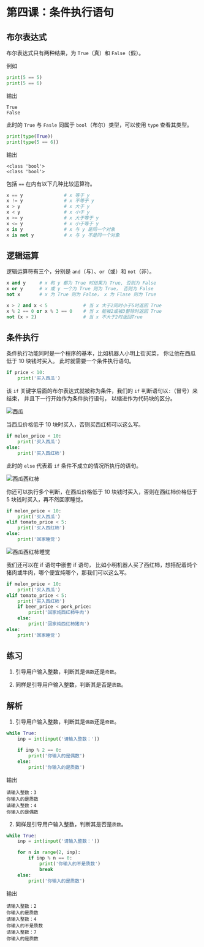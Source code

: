 # 第四课：条件执行语句

## 布尔表达式

布尔表达式只有两种结果，为 `True`（真）和 `False`（假）。

例如

```python
print(5 == 5)
print(5 == 6)
```

输出

```output
True
False
```

此时的 `True` 与 `Fasle` 同属于 `bool`（布尔）类型，可以使用 `type` 查看其类型。

```python
print(type(True))
print(type(5 == 6))
```

输出

```output
<class 'bool'>
<class 'bool'>
```

包括 `==` 在内有以下几种比较运算符。

```python
x == y               # x 等于 y
x != y               # x 不等于 y
x > y                # x 大于 y
x < y                # x 小于 y
x >= y               # x 大于等于 y
x <= y               # x 小于等于 y
x is y               # x 与 y 是同一个对象
x is not y           # x 与 y 不是同一个对象
```

## 逻辑运算

逻辑运算符有三个，分别是 `and`（与）、`or`（或）和 `not`（非）。

```python
x and y     # x 和 y 都为 True 时结果为 True, 否则为 False
x or y      # x 或 y 一个为 True 则为 True， 否则为 False
not x       # x 为 True 则为 False， x 为 Flase 则为 True
```

```python
x > 2 and x < 5             # 当 x 大于2同时小于5时返回 True
x % 2 == 0 or x % 3 == 0    # 当 x 能被2或被3整除时返回 True
not (x > 2)                 # 当 x 不大于2时返回True
```

## 条件执行

条件执行功能同时是一个程序的基本，比如机器人小明上街买菜， 你让他在西瓜低于 10 块钱时买入。 此时就需要一个条件执行语句。

```python
if price < 10:
    print('买入西瓜')
```

该 `if` 关键字后面的布尔表达式就被称为条件，我们的 `if` 判断语句以`:`（冒号）来结束， 并且下一行开始作为条件执行语句， 以缩进作为代码块的区分。

![西瓜](https://i.loli.net/2020/09/13/YngqHa1FwGxvQbm.png)

当西瓜价格低于 10 块时买入，否则买西红柿可以这么写。

```python
if melon_price < 10:
    print('买入西瓜')
else:
    print('买入西红柿')
```

此时的 `else` 代表着 `if` 条件不成立的情况所执行的语句。

![西瓜西红柿](https://i.loli.net/2020/09/13/wW7Sv1jmfpirxed.png)

你还可以执行多个判断，在西瓜价格低于 10 块钱时买入，否则在西红柿价格低于 5 块钱时买入，再不然回家睡觉。

```python
if melon_price < 10:
    print('买入西瓜')
elif tomato_price < 5:
    print('买入西红柿')
else:
    print('回家睡觉')
```

![西瓜西红柿睡觉](https://i.loli.net/2020/09/13/Y7n1J8ERXsWDvti.png)

我们还可以在 if 语句中嵌套 if 语句， 比如小明机器人买了西红柿，想搭配着炖个猪肉或牛肉，哪个便宜炖哪个，那我们可以这么写。

```python
if melon_price < 10:
    print('买入西瓜')
elif tomato_price < 5:
    print('买入西红柿')
    if beer_price < pork_price:
        print('回家炖西红柿牛肉')
    else:
        print('回家炖西红柿猪肉')
else:
    print('回家睡觉')
```

## 练习

1. 引导用户输入整数，判断其是`偶数`还是`奇数`。

2. 同样是引导用户输入整数，判断其是否是`质数`。

## 解析

1. 引导用户输入整数，判断其是`偶数`还是`奇数`。

```python
while True:
    inp = int(input('请输入整数：'))

    if inp % 2 == 0:
        print('你输入的是偶数')
    else:
        print('你输入的是质数')
```

输出

```output
请输入整数：3
你输入的是质数
请输入整数：4
你输入的是偶数
```

2. 同样是引导用户输入整数，判断其是否是`质数`。

```python
while True:
    inp = int(input('请输入整数：'))

    for n in range(2, inp):
        if inp % n == 0:
            print('你输入的不是质数')
            break
    else:
        print('你输入的是质数')
```

输出

```output
请输入整数：2
你输入的是质数
请输入整数：4
你输入的不是质数
请输入整数：7
你输入的是质数
```
